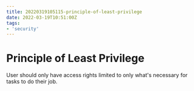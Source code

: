 ```yaml
---
title: 20220319105115-principle-of-least-privilege
date: 2022-03-19T10:51:00Z
tags:
- 'security'
---
```


# Principle of Least Privilege

User should only have access rights limited to only what's necessary for tasks to do their job.